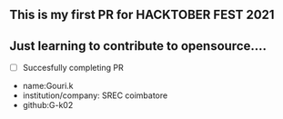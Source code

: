 ## This is my first PR for HACKTOBER FEST 2021 
 ##  Just learning to contribute to opensource.... 
 - [ ] Succesfully completing PR
* name:Gouri.k
* institution/company: SREC coimbatore
* github:G-k02

